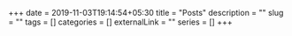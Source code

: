+++
date = 2019-11-03T19:14:54+05:30
title = "Posts"
description = ""
slug = ""
tags = []
categories = []
externalLink = ""
series = []
+++
